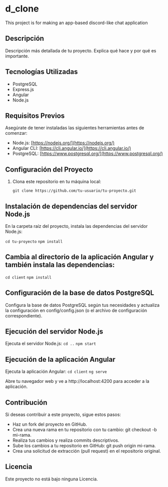 # d_clone
This project is for making an app-based discord-like chat application

## Descripción

Descripción más detallada de tu proyecto. Explica qué hace y por qué es importante.

## Tecnologías Utilizadas

- PostgreSQL
- Express.js
- Angular
- Node.js

## Requisitos Previos

Asegúrate de tener instaladas las siguientes herramientas antes de comenzar:

- Node.js: [https://nodejs.org/](https://nodejs.org/)
- Angular CLI: [https://cli.angular.io/](https://cli.angular.io/)
- PostgreSQL: [https://www.postgresql.org/](https://www.postgresql.org/)

## Configuración del Proyecto

1. Clona este repositorio en tu máquina local:

   ```shell
   git clone https://github.com/tu-usuario/tu-proyecto.git

## Instalación de dependencias del servidor Node.js

En la carpeta raíz del proyecto, instala las dependencias del servidor Node.js:


```cd tu-proyecto```
```npm install```

## Cambia al directorio de la aplicación Angular y también instala las dependencias:
```cd client```
```npm install```

## Configuración de la base de datos PostgreSQL
Configura la base de datos PostgreSQL según tus necesidades y actualiza la configuración en config/config.json (o el archivo de configuración correspondiente).

## Ejecución del servidor Node.js
Ejecuta el servidor Node.js:
```cd ..```
```npm start```

## Ejecución de la aplicación Angular
Ejecuta la aplicación Angular:
```cd client```
```ng serve```

Abre tu navegador web y ve a http://localhost:4200 para acceder a la aplicación.

## Contribución
Si deseas contribuir a este proyecto, sigue estos pasos:

- Haz un fork del proyecto en GitHub.
- Crea una nueva rama en tu repositorio con tu cambio: git checkout -b mi-rama.
- Realiza tus cambios y realiza commits descriptivos.
- Sube los cambios a tu repositorio en GitHub: git push origin mi-rama.
- Crea una solicitud de extracción (pull request) en el repositorio original.

## Licencia
Este proyecto no está bajo ninguna Licencia.

